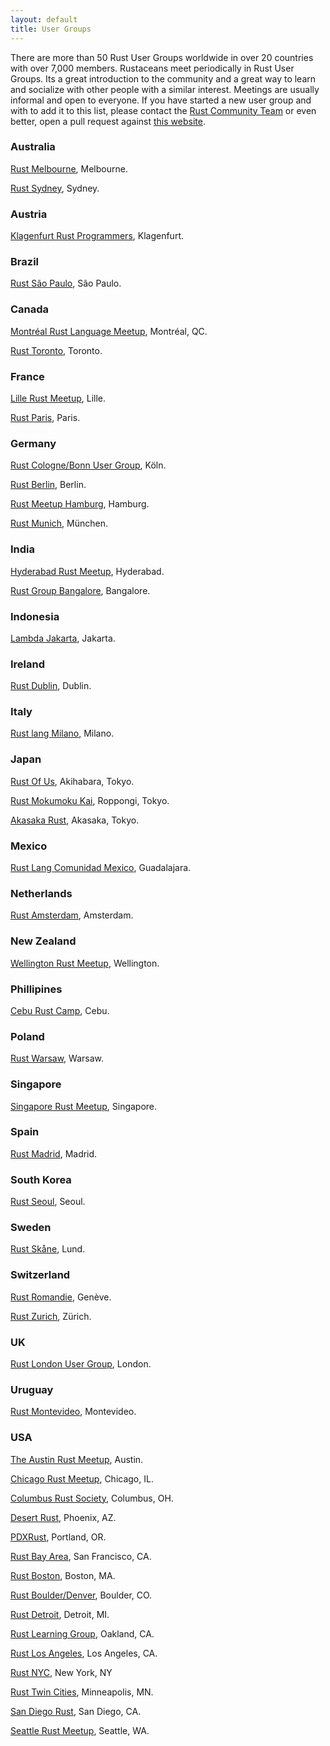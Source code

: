 ```yaml
---
layout: default
title: User Groups
---
```


There are more than 50 Rust User Groups worldwide in over 20 countries
with over 7,000 members. Rustaceans meet periodically in Rust User
Groups.  Its a great introduction to the community and a great way to
learn and socialize with other people with a similar interest.
Meetings are usually informal and open to
everyone. If you have started a new user group and with to add it to
this list, please contact the [Rust Community
Team](./team.html#Community) or
even better, open a pull request against
[this website](https://github.com/rust-lang/rust-www/blob/master/user_groups.md).

### Australia

[Rust Melbourne](http://www.meetup.com/Rust-Melbourne/), Melbourne.

[Rust Sydney](http://www.meetup.com/Rust-Sydney/), Sydney.

### Austria

[Klagenfurt Rust Programmers](http://www.meetup.com/Klagenfurt-Rust/), Klagenfurt.

### Brazil

[Rust São Paulo](http://www.meetup.com/Rust-Sao-Paulo-Meetup/), São Paulo.

### Canada

[Montréal Rust Language Meetup](http://www.meetup.com/Montreal-Rust-Language-Meetup/), Montréal, QC.

[Rust Toronto](http://www.meetup.com/Rust-Toronto/), Toronto.

### France

[Lille Rust Meetup](http://www.meetup.com/rust-lille/), Lille.

[Rust Paris](http://www.meetup.com/Rust-Paris/), Paris.

### Germany

[Rust Cologne/Bonn User Group](http://www.meetup.com/Rust-Cologne-Bonn/), Köln.

[Rust Berlin](http://www.meetup.com/Rust-Berlin/), Berlin.

[Rust Meetup Hamburg](http://www.meetup.com/Rust-Meetup-Hamburg/), Hamburg.

[Rust Munich](http://www.meetup.com/rust-munich/), München.

### India


[Hyderabad Rust Meetup](http://www.meetup.com/Hyderabad-Rust-Meetup/), Hyderabad.

[Rust Group Bangalore](https://www.facebook.com/groups/RustBLR/1579069959026339/), Bangalore.

### Indonesia

[Lambda Jakarta](http://www.meetup.com/Lambda-Jakarta/), Jakarta.

### Ireland

[Rust Dublin](http://www.meetup.com/Rust-Dublin/), Dublin.

### Italy

[Rust lang Milano](http://www.meetup.com/Rust-lang-Milano/), Milano.

### Japan

[Rust Of Us](https://rust-of-us.doorkeeper.jp/), Akihabara, Tokyo.

[Rust Mokumoku Kai](https://rust.doorkeeper.jp/), Roppongi, Tokyo.

[Akasaka Rust](https://akasaka-rust.doorkeeper.jp/), Akasaka, Tokyo.

### Mexico

[Rust Lang Comunidad Mexico](http://www.meetup.com/rustlangmx/), Guadalajara.

### Netherlands

[Rust Amsterdam](http://www.meetup.com/Rust-Amsterdam/), Amsterdam.

### New Zealand

[Wellington Rust Meetup](http://www.meetup.com/Wellington-Rust-Meetup/), Wellington.

### Phillipines

[Cebu Rust Camp](http://www.meetup.com/Cebu-Rust-Camp/), Cebu.

### Poland

[Rust Warsaw](http://www.meetup.com/Rust-Warsaw/), Warsaw.

### Singapore

[Singapore Rust Meetup](http://www.meetup.com/Singapore-Rust-Meetup/), Singapore.

### Spain

[Rust Madrid](http://www.meetup.com/Rust-Madrid/), Madrid.

### South Korea

[Rust Seoul](http://www.meetup.com/Rust-Seoul/), Seoul.

### Sweden

[Rust Skåne](http://www.meetup.com/rust-skane/), Lund.

### Switzerland

[Rust Romandie](http://www.meetup.com/rust-romandie/), Genève.

[Rust Zurich](http://www.meetup.com/Rust-Zurich/), Zürich.

### UK

[Rust London User Group](http://www.meetup.com/Rust-London-User-Group/), London.

### Uruguay

[Rust Montevideo](http://www.meetup.com/Rust-Montevideo/), Montevideo.

### USA

[The Austin Rust Meetup](http://www.meetup.com/Austin-Rust-Meetup/), Austin.

[Chicago Rust Meetup](http://www.meetup.com/Chicago-Rust-Meetup/), Chicago, IL.

[Columbus Rust Society](http://www.meetup.com/columbus-rs/), Columbus, OH.

[Desert Rust](http://www.meetup.com/Desert-Rustaceans/), Phoenix, AZ.

[PDXRust](http://www.meetup.com/PDXRust/), Portland, OR.

[Rust Bay Area](http://www.meetup.com/Rust-Bay-Area/), San Francisco, CA.

[Rust Boston](http://www.meetup.com/Boston-Rust-Meetup-25317522aNpHwZdw/), Boston, MA.

[Rust Boulder/Denver](http://www.meetup.com/Rust-Boulder-Denver/), Boulder, CO.

[Rust Detroit](http://www.meetup.com/rust-detroit/), Detroit, MI.

[Rust Learning Group](http://www.meetup.com/Rust-Learning-Group/), Oakland, CA.

[Rust Los Angeles](http://www.meetup.com/Rust-Los-Angeles/), Los Angeles, CA.

[Rust NYC](http://www.meetup.com/Rust-NYC/), New York, NY

[Rust Twin Cities](http://www.meetup.com/Rust-TC/), Minneapolis, MN.

[San Diego Rust](http://www.meetup.com/San-Diego-Rust/), San Diego, CA.

[Seattle Rust Meetup](http://www.meetup.com/Seattle-Rust-Meetup/), Seattle, WA.
